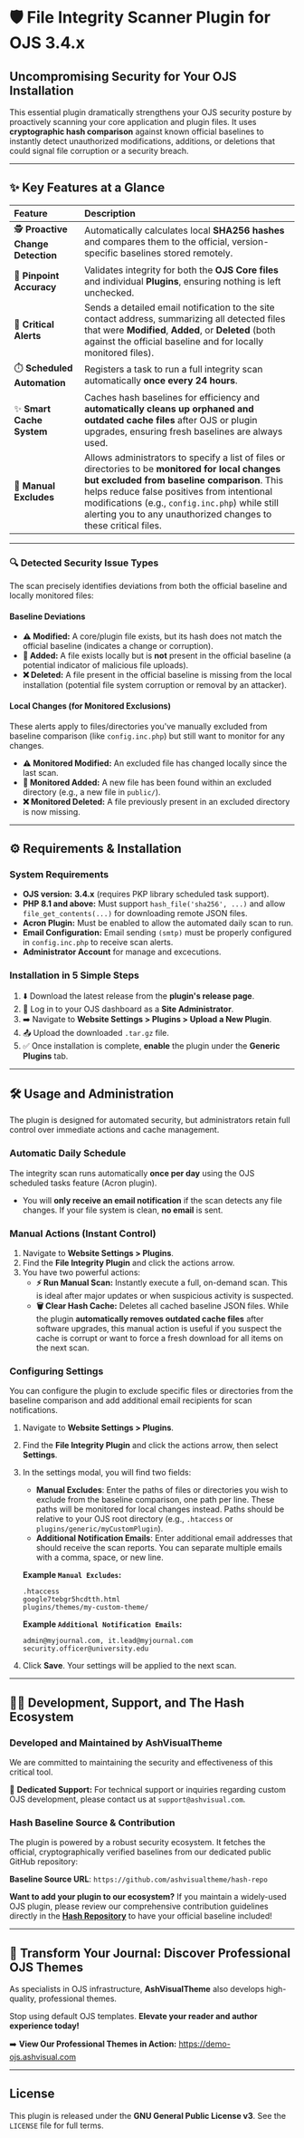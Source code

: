 # 🛡️ File Integrity Scanner Plugin for OJS 3.4.x

## **Uncompromising Security for Your OJS Installation**

This essential plugin dramatically strengthens your OJS security posture by proactively scanning your core application and plugin files. It uses **cryptographic hash comparison** against known official baselines to instantly detect unauthorized modifications, additions, or deletions that could signal file corruption or a security breach.

---

## ✨ Key Features at a Glance

| Feature                           | Description                                                                                                                                                                                                                                                                                                          |
| :-------------------------------- | :------------------------------------------------------------------------------------------------------------------------------------------------------------------------------------------------------------------------------------------------------------------------------------------------------------------- |
| 🕵️ **Proactive Change Detection** | Automatically calculates local **SHA256 hashes** and compares them to the official, version-specific baselines stored remotely.                                                                                                                                                                                      |
| 🎯 **Pinpoint Accuracy**          | Validates integrity for both the **OJS Core files** and individual **Plugins**, ensuring nothing is left unchecked.                                                                                                                                                                                                  |
| 📧 **Critical Alerts**            | Sends a detailed email notification to the site contact address, summarizing all detected files that were **Modified**, **Added**, or **Deleted** (both against the official baseline and for locally monitored files).                                                                                              |
| ⏱️ **Scheduled Automation**       | Registers a task to run a full integrity scan automatically **once every 24 hours**.                                                                                                                                                                                                                                 |
| ✨ **Smart Cache System**         | Caches hash baselines for efficiency and **automatically cleans up orphaned and outdated cache files** after OJS or plugin upgrades, ensuring fresh baselines are always used.                                                                                                                                       |
| 📝 **Manual Excludes**            | Allows administrators to specify a list of files or directories to be **monitored for local changes but excluded from baseline comparison**. This helps reduce false positives from intentional modifications (e.g., `config.inc.php`) while still alerting you to any unauthorized changes to these critical files. |

---

### **🔍 Detected Security Issue Types**

The scan precisely identifies deviations from both the official baseline and locally monitored files:

#### Baseline Deviations

- **⚠️ Modified:** A core/plugin file exists, but its hash does not match the official baseline (indicates a change or corruption).
- **🚨 Added:** A file exists locally but is **not** present in the official baseline (a potential indicator of malicious file uploads).
- **❌ Deleted:** A file present in the official baseline is missing from the local installation (potential file system corruption or removal by an attacker).

#### Local Changes (for Monitored Exclusions)

These alerts apply to files/directories you've manually excluded from baseline comparison (like `config.inc.php`) but still want to monitor for any changes.

- **⚠️ Monitored Modified:** An excluded file has changed locally since the last scan.
- **🚨 Monitored Added:** A new file has been found within an excluded directory (e.g., a new file in `public/`).
- **❌ Monitored Deleted:** A file previously present in an excluded directory is now missing.

---

## ⚙️ Requirements & Installation

### System Requirements

- **OJS version:** **3.4.x** (requires PKP library scheduled task support).
- **PHP 8.1 and above:** Must support `hash_file('sha256', ...)` and allow `file_get_contents(...)` for downloading remote JSON files.
- **Acron Plugin:** Must be enabled to allow the automated daily scan to run.
- **Email Configuration:** Email sending `(smtp)` must be properly configured in `config.inc.php` to receive scan alerts.
- **Administrator Account** for manage and excecutions.

### Installation in 5 Simple Steps

1.  ⬇️ Download the latest release from the **plugin's release page**.
2.  🔑 Log in to your OJS dashboard as a **Site Administrator**.
3.  ➡️ Navigate to **Website Settings > Plugins > Upload a New Plugin**.
4.  📤 Upload the downloaded `.tar.gz` file.
5.  ✅ Once installation is complete, **enable** the plugin under the **Generic Plugins** tab.

---

## 🛠️ Usage and Administration

The plugin is designed for automated security, but administrators retain full control over immediate actions and cache management.

### **Automatic Daily Schedule**

The integrity scan runs automatically **once per day** using the OJS scheduled tasks feature (Acron plugin).

- You will **only receive an email notification** if the scan detects any file changes. If your file system is clean, **no email** is sent.

### **Manual Actions (Instant Control)**

1.  Navigate to **Website Settings > Plugins**.
2.  Find the **File Integrity Plugin** and click the actions arrow.
3.  You have two powerful actions:
    - **⚡ Run Manual Scan:** Instantly execute a full, on-demand scan. This is ideal after major updates or when suspicious activity is suspected.
    - **🗑️ Clear Hash Cache:** Deletes all cached baseline JSON files. While the plugin **automatically removes outdated cache files** after software upgrades, this manual action is useful if you suspect the cache is corrupt or want to force a fresh download for all items on the next scan.

### **Configuring Settings**

You can configure the plugin to exclude specific files or directories from the baseline comparison and add additional email recipients for scan notifications.

1.  Navigate to **Website Settings > Plugins**.
2.  Find the **File Integrity Plugin** and click the actions arrow, then select **Settings**.
3.  In the settings modal, you will find two fields:

    - **Manual Excludes**: Enter the paths of files or directories you wish to exclude from the baseline comparison, one path per line. These paths will be monitored for local changes instead. Paths should be relative to your OJS root directory (e.g., `.htaccess` or `plugins/generic/myCustomPlugin`).
    - **Additional Notification Emails**: Enter additional email addresses that should receive the scan reports. You can separate multiple emails with a comma, space, or new line.

    **Example `Manual Excludes`:**

    ```
    .htaccess
    google7tebgr5hcdtth.html
    plugins/themes/my-custom-theme/
    ```

    **Example `Additional Notification Emails`:**

    ```
    admin@myjournal.com, it.lead@myjournal.com
    security.officer@university.edu
    ```

4.  Click **Save**. Your settings will be applied to the next scan.

---

## 🧑‍💻 Development, Support, and The Hash Ecosystem

### Developed and Maintained by **AshVisualTheme**

We are committed to maintaining the security and effectiveness of this critical tool.

📧 **Dedicated Support:** For technical support or inquiries regarding custom OJS development, please contact us at `support@ashvisual.com`.

### **Hash Baseline Source & Contribution**

The plugin is powered by a robust security ecosystem. It fetches the official, cryptographically verified baselines from our dedicated public GitHub repository:

**Baseline Source URL**:
`https://github.com/ashvisualtheme/hash-repo`

**Want to add your plugin to our ecosystem?** If you maintain a widely-used OJS plugin, please review our comprehensive contribution guidelines directly in the [**Hash Repository**](https://github.com/ashvisualtheme/hash-repo) to have your official baseline included!

---

## 🎨 Transform Your Journal: Discover Professional OJS Themes

As specialists in OJS infrastructure, **AshVisualTheme** also develops high-quality, professional themes.

Stop using default OJS templates. **Elevate your reader and author experience today!**

➡️ **View Our Professional Themes in Action:** <https://demo-ojs.ashvisual.com>

---

## License

This plugin is released under the **GNU General Public License v3**. See the `LICENSE` file for full terms.
